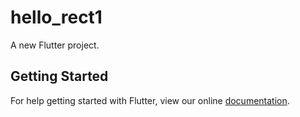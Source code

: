 # hello_rect1

A new Flutter project.

## Getting Started

For help getting started with Flutter, view our online
[documentation](https://flutter.io/).
